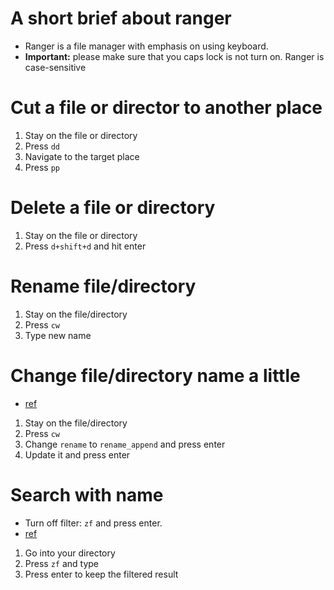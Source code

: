 # A short brief about ranger

- Ranger is a file manager with emphasis on using keyboard.
- **Important:** please make sure that you caps lock is not turn on. Ranger is case-sensitive

# Cut a file or director to another place

1. Stay on the file or directory
2. Press `dd`
3. Navigate to the target place
4. Press `pp`

# Delete a file or directory

1. Stay on the file or directory
2. Press `d+shift+d` and hit enter

# Rename file/directory

1. Stay on the file/directory
2. Press `cw`
3. Type new name

# Change file/directory name a little

- [ref](https://www.reddit.com/r/linux4noobs/comments/6qetei/autofill_current_name_when_renaming_files_in/?utm_source=share&utm_medium=web2x&context=3)

1. Stay on the file/directory
2. Press `cw`
3. Change `rename` to `rename_append` and press enter
4. Update it and press enter

# Search with name

- Turn off filter: `zf` and press enter.
- [ref](https://unix.stackexchange.com/questions/568899/search-and-select-all-matching-files-in-ranger)

1. Go into your directory
2. Press `zf` and type
3. Press enter to keep the filtered result
